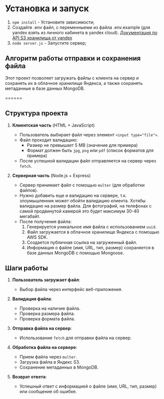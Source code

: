 # Установка и запуск

1. `npm install` - Установите зависимости;
2. Создайте .env файл, с переменныеми из файла .env.example (для yandex взять из личного кабинета в yandex cloud). [Документация по API S3 хранилища от yandex](https://yandex.cloud/ru/docs/storage/s3/)
3. `node server.js` - Запустите сервер;

## Алгоритм работы отправки и сохранения файла

Этот проект позволяет загружать файлы с клиента на сервер и сохранять их в облачное хранилище Яндекса, а также сохранять метаданные в базе данных MongoDB.

======

## Структура проекта

1. **Клиентская часть** (HTML + JavaScript)

   - Пользователь выбирает файл через элемент `<input type="file">`.
   - Файл проходит валидацию:
     - Размер не превышает 5 MB (значение для примера)
     - Формат должен быть `jpg`, `png` или `pdf` (список форматов для примера)
   - После успешной валидации файл отправляется на сервер через `fetch`.

2. **Серверная часть** (Node.js + Express)
   - Сервер принимает файл с помощью `multer` (для обработки файлов).
   - Нужно добавить еще и валидацию на сервере, т.к. злоумышленник может обойти валидацию клиента. Хотябы валидацию на размер файла. Для фотографий, на телефонах с самой продвинутой камерой это будет максимум 30-40 мегабайт.
   - После получения файла:
     1. Генерируется уникальное имя файла с использованием `uuid`.
     2. Файл загружается в облачное хранилище Яндекса с помощью AWS SDK.
     3. Создается публичная ссылка на загруженный файл.
     4. Информация о файле (имя, URL, тип, размер) сохраняется в базе данных MongoDB с помощью Mongoose.

## Шаги работы

1. **Пользователь загружает файл**:

   - Выбор файла через интерфейс веб-приложения.

2. **Валидация файла**:

   - Проверка на наличие файла.
   - Проверка размера файла.
   - Проверка формата файла.

3. **Отправка файла на сервер**:

   - Использование `fetch` для отправки файла на сервер.

4. **Обработка файла на сервере**:

   - Прием файла через `multer`.
   - Загрузка файла в Яндекс S3.
   - Сохранение метаданных в MongoDB.

5. **Возврат ответа**:
   - Успешный ответ с информацией о файле (имя, URL, тип, размер) или сообщение об ошибке.
